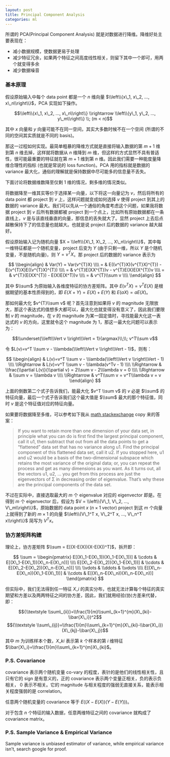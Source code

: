 ```yaml
---
layout: post
title: Principal Component Analysis
categories: ml
---
```


所谓的 PCA(Principal Component Analysis) 就是对数据进行降维。降维好处主要表现在：

* 减小数据规模，使数据更易于处理
* 减少特征冗余，如果两个特征之间高度线性相关，则留下其中一个即可，用两个就变得多余
* 减少数据噪音

### 基本原理

假设原始输入中每个 data point 都是一个 $n$ 维向量 $\\left\\{x\_1, x\_2, …, x\_n\\right\\}$，PCA 实现如下操作。

$$\\left\\{x\_1, x\_2, ..., x\_n\\right\\} \\rightarrow \\left\\{y\_1, y\_2, ..., y\_m\\right\\} \\; (m < n)$$

其中 $x$ 向量和 $y$ 向量可能不在同一空间，其实大多数时候不在一个空间 (所谓的不同的空间其实质就是不同的 basis)。

那这一过程如何实现。最简单粗暴的降维方式就是直接将输入数据的第 $m+1$ 维到第 $n$ 维去掉，这样就将数据从 $n$ 维降到 $m$ 维，但这样的方式显然不具有普适性，很可能最重要的特征就在第 $m+1$ 维到第 $n$ 维。因此我们需要一种能度量降维合理性的指标 (也就是常说的 loss function)。PCA 用的指标就是数据的 variance 最大化，通俗的理解就是保持数据中尽可能多的信息量不丢失。

下面讨论将数据维数降至仅剩 1 维的情况，剩多维的情况类似。

将数据降至一维其实等价于选择某一向量，以下将这一向量记为 $v$，然后将所有的 data point 都 project 到 $v$ 上，这样问题就变成如何选择 $v$ 使得 project 到其上的数据的 variance 最大。我们可以先从一个通俗的角度考虑这个问题，如果我将数据 project 到 $v$ 后所有数据都被 project 到一个点上，比如所有原始数据都在一条直线上，$v$ 是与该直线垂直的向量，那信息的丢失就大了。显然 project 上去后点越散保持下了的信息量也就越大。也就是说 project 后的数据的 variance 越大越好。

假设原始输入记为随机向量 $X = \\left\\{X\_1, X\_2, ..., X\_n\\right\\}$，其中每一维特征都是一个随机变量，project 后变为 $Y$ (由于只剩一维，所以 $Y$ 是个随机变量，不是随机向量)，则 $Y = v^{T}X$。那 project 后的数据的 variance 表示为

$$
\\begin{align}
& Var(Y) = Var(v^{T}X) \\\\
= & E((v^{T}X)(v^{T}X)^{T}) - E(v^{T}X)E((v^{T}X)^{T}) \\\\
= & v^{T}E(XX^{T})v - v^{T}E(X)E(X^{T})v \\\\
= & v^{T}(E(XX^{T}) - E(X)E(X^T))v \\\\
= & v^{T}\\sum v \\\\
\\end{align}
$$

其中 $\\sum$ 为原始输入各维度特征的协方差矩阵。其中 $E(v^{T}X) = v^{T}E(X)$ 是根据期望的基本性质得到的，即 $E(X + Y) = E(X) + E(Y)$ 和 $E(aX) = aE(X)$。

那如何最大化 $v^{T}\\sum v$ 呢？首先注意到如果将 $v$ 的 magnitude 无限放大，那这个表达式的值想多大都可以，最大化也就变得没有意义了，因此我们要限制 $v$ 的 magnitude，在 $v$ 的 magnitude 为某一固定值时，寻找能最大化这一表达式的 $v$ 的方向，这里就令这个 magnitude 为 1，那这一最大化问题可以表示为：

$$\\underset{\\left\\Vert v \\right\\Vert = 1}{argmax}\\;\\; v^T\\sum v$$

令 $L(v)=v^T \\sum v - \\lambda(\\left\\Vert v \\right\\Vert - 1)$，则有：

$$
\\begin{align}
& L(v)=v^T \\sum v - \\lambda(\\left\\Vert v \\right\\Vert - 1) \\\\
\\Rightarrow & L(v)=v^T \\sum v - \\lambda(v^Tv - 1) \\\\
\\Rightarrow & \\frac{\\partial L(v)}{\\partial v} = 2\\sum v - 2\\lambda v = 0 \\\\
\\Rightarrow & \\sum v = \\lambda v \\\\
\\Rightarrow & v^T\\sum v = v^T\\lambda v = v
\\end{align}
$$

上面的倒数第二个式子告诉我们，能最大化 $v^T \\sum v$ 的 $v$ 必是 $\\sum$ 的特征向量，最后一个式子告诉我们这个最大值是 $\\sum$ 最大的那个特征值，同时 $v$ 是这个特征值对应的特征向量。

如果要将数据降至多维，可以参考如下我从 [math stackexchange](http://math.stackexchange.com/questions/23596/why-is-the-eigenvector-of-a-covariance-matrix-equal-to-a-principal-component) copy 来的答案：

> If you want to retain more than one dimension of your data set, in principle what you can do is first find the largest principal component, call it u1, then subtract that out from all the data points to get a “flattened” data set that has no variance along u1. Find the principal component of this flattened data set, call it u2. If you stopped here, u1 and u2 would be a basis of the two-dimensional subspace which retains the most variance of the original data; or, you can repeat the process and get as many dimensions as you want. As it turns out, all the vectors u1, u2, … you get from this process are just the eigenvectors of Σ in decreasing order of eigenvalue. That’s why these are the principal components of the data set.

不过在实际中，直接选取最大的 $m$ 个 eigenvalue 对应的 eigenvector 即是。在得到 $m$ 个 eigenvector 后，假设为 $V = \\left\\{V\_1, V\_2, ..., V\_m\\right\\}$，原始数据的 data point $x$ ($n\times 1$ vector) project 到这 $m$ 个向量上就得到了新的 $m\times 1$ 的向量 $\\left\\{V\_1^T x, V\_2^T x, …, V\_n^T x\\right\\}$ 简写为 $V^T x$。

### 协方差矩阵构建

理论上，协方差矩阵 $\\sum = E[(X-E(X))(X-E(X))^T]$，拆开即：

$$
\\sum =
\\begin{pmatrix}
E[(X\_1-E(X\_1))(X\_1-E(X\_1))] & \\cdots & E[(X\_1-E(X\_1))(X\_n-E(X\_n))] \\\\
E[(X\_2-E(X\_2))(X\_1-E(X\_1))] & \\cdots & E[(X\_2-E(X\_2))(X\_n-E(X\_n))] \\\\
\\vdots & \\ddots & \\vdots \\\\
E[(X\_n-E(X\_n))(X\_1-E(X\_1))] & \\cdots & E[(X\_n-E(X\_n))(X\_n-E(X\_n))]
\\end{pmatrix}
$$

但实际中，我们无法得到任一特征 $X\_i$ 的真实分布，也就无法计算每个特征的真实期望和方差以及两两特征之间的协方差，因此，我们就用经验(协)方差来代替，即：

$${\\textstyle \\sum\_{ii}}=\\frac{1}{m}\\sum\_{k=1}^{m}(X\_{ki}-\\bar{X\_i})^2$$
$${\\textstyle \\sum\_{ij}}=\\frac{1}{m}\\sum\_{k=1}^{m}(X\_{ki}-\\bar{X\_i})(X\_{kj}-\\bar{X\_j})$$

其中 $m$ 为训练样本个数，$X\_{ki}$ 表示第 $k$ 个样本的第 $i$ 维特征 $\\bar{X\_i}=\\frac{1}{m}\\sum\_{k=1}^{m}X\_{ki}$。

### P.S. Covariance

covariance 表示两个随机变量 co-vary 的程度，表针的是他们的线性相关性，且只有它的 sign 是有意义的，正的 covariance 表示两个变量正相关，负的表示负相关， 0 表示不相关。它的 magnitude 与相关程度的强弱无直接关系，能表示相关程度强弱的是 correlation。

任意两个随机变量的 covariance 等于 $E((X-E(X))(Y-E(Y)))$。

对于包含 $n$ 个特征的输入数据，任意两维特征之间的 covariance 就构成了 covariance matrix。

### P.S. Sample Variance & Empirical Variance

Sample variance is unbiased estimator of variance, while empirical variance isn’t, search google for proof.

